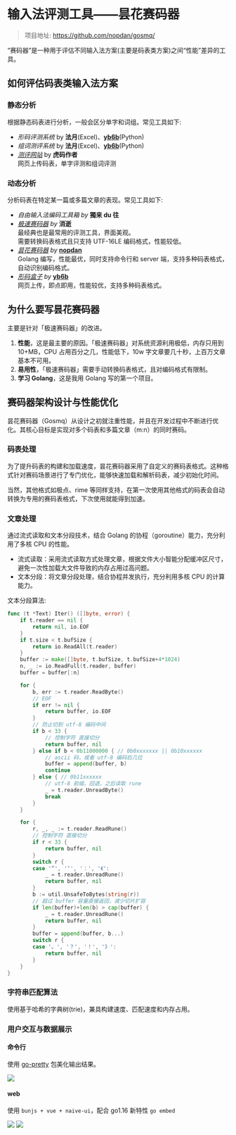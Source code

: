 # 输入法评测工具——昙花赛码器


> 项目地址: <https://github.com/nopdan/gosmq/>

“赛码器”是一种用于评估不同输入法方案(主要是码表类方案)之间“性能”差异的工具。

<!--more-->

## 如何评估码表类输入法方案

### 静态分析

根据静态码表进行分析，一般会区分单字和词组。常见工具如下:

- _形码评测系统_ by **法月**(Excel)、**[yb6b]**\(Python\)
- _组词测评系统_ by **法月**(Excel)、**[yb6b]**\(Python\)
- _[测评网站](http://assess.tiger-code.com/)_ by **虎码作者**  
  网页上传码表，单字评测和组词评测

### 动态分析

分析码表在特定某一篇或多篇文章的表现。常见工具如下:

- _自由输入法编码工具箱_ _by_ **獨来 du 往**
- _[极速赛码器](https://www.jsxiaoshi.com/)_ _by_ **消逝**  
  最经典也是最常用的评测工具，界面美观。  
  需要转换码表格式且只支持 UTF-16LE 编码格式，性能较低。
- _[昙花赛码器](https://github.com/nopdan/gosmq)_ _by_ **[nopdan]**  
  Golang 编写，性能最优，同时支持命令行和 server 端，支持多种码表格式，自动识别编码格式。
- _[形码盒子](https://yb6b.github.io/#/)_ _by_ **[yb6b]**  
  网页上传，即点即用，性能较优，支持多种码表格式。

## 为什么要写昙花赛码器

主要是针对「极速赛码器」的改进。

1. **性能**，这是最主要的原因。「极速赛码器」对系统资源利用极低，内存只用到 10+MB，CPU 占用百分之几，性能低下，10w 字文章要几十秒，上百万文章基本不可用。
2. **易用性**，「极速赛码器」需要手动转换码表格式，且对编码格式有限制。
3. **学习 Golang**，这是我用 Golang 写的第一个项目。

## 赛码器架构设计与性能优化

昙花赛码器（Gosmq）从设计之初就注重性能，并且在开发过程中不断进行优化。其核心目标是实现对多个码表和多篇文章（m:n）的同时赛码。

### 码表处理

为了提升码表的构建和加载速度，昙花赛码器采用了自定义的赛码表格式。这种格式针对赛码场景进行了专门优化，能够快速加载和解析码表，减少初始化时间。

当然，其他格式如极点、rime 等同样支持，在第一次使用其他格式的码表会自动转换为专用的赛码表格式，下次使用就能得到加速。

### 文章处理

通过流式读取和文本分段技术，结合 Golang 的协程（goroutine）能力，充分利用了多核 CPU 的性能。

- 流式读取：采用流式读取方式处理文章，根据文件大小智能分配缓冲区尺寸，避免一次性加载大文件导致的内存占用过高问题。
- 文本分段：将文章分段处理，结合协程并发执行，充分利用多核 CPU 的计算能力。

文本分段算法:

```go
func (t *Text) Iter() ([]byte, error) {
	if t.reader == nil {
		return nil, io.EOF
	}
	if t.size < t.bufSize {
		return io.ReadAll(t.reader)
	}
	buffer := make([]byte, t.bufSize, t.bufSize+4*1024)
	n, _ := io.ReadFull(t.reader, buffer)
	buffer = buffer[:n]

	for {
		b, err := t.reader.ReadByte()
		// EOF
		if err != nil {
			return buffer, io.EOF
		}
		// 防止切到 utf-8 编码中间
		if b < 33 {
			// 控制字符 直接切分
			return buffer, nil
		} else if b < 0b11000000 { // 0b0xxxxxxx || 0b10xxxxxx
			// ascii 码，或者 utf-8 编码后几位
			buffer = append(buffer, b)
			continue
		} else { // 0b11xxxxxx
			// utf-8 前缀，回退，之后读取 rune
			_ = t.reader.UnreadByte()
			break
		}
	}

	for {
		r, _, _ := t.reader.ReadRune()
		// 控制字符 直接切分
		if r < 33 {
			return buffer, nil
		}
		switch r {
		case '“', '‘', '：', '《':
			_ = t.reader.UnreadRune()
			return buffer, nil
		}
		b := util.UnsafeToBytes(string(r))
		// 超过 buffer 容量直接返回，减少切片扩容
		if len(buffer)+len(b) > cap(buffer) {
			_ = t.reader.UnreadRune()
			return buffer, nil
		}
		buffer = append(buffer, b...)
		switch r {
		case '。', '？', '！', '》':
			return buffer, nil
		}
	}
}
```

### 字符串匹配算法

使用基于哈希的字典树(trie)，兼具构建速度、匹配速度和内存占用。

### 用户交互与数据展示

#### 命令行

使用 [go-pretty] 包美化输出结果。

![](/images/gosmq-cli.webp)


#### web

使用 `bunjs + vue + naive-ui`，配合 go1.16 新特性 `go embed`

![](/images/gosmq-web-index.webp)
![](/images/gosmq-web-result.webp)

[go-pretty]: https://github.com/jedib0t/go-pretty
[yb6b]: https://github.com/yb6b
[nopdan]: https://github.com/nopdan


